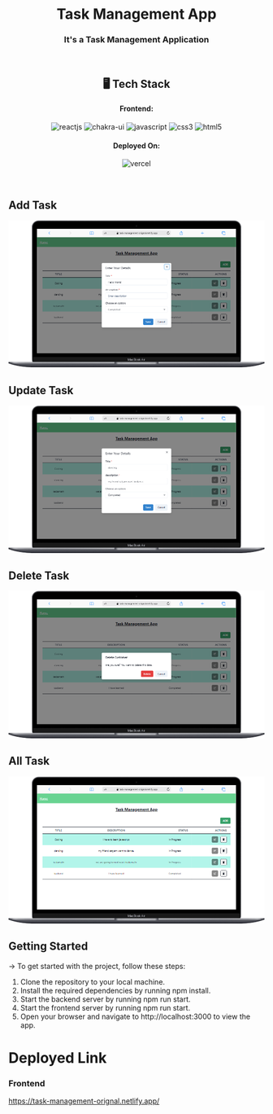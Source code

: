 <h1 align="center">Task Management App</h1>

<h3 align="center">It's a Task Management Application</h3>

<br />

<h2 align="center">🖥️ Tech Stack</h2>

<h4 align="center">Frontend:</h4>

<p align="center">
  <img src="https://img.shields.io/badge/React-20232A?style=for-the-badge&logo=react&logoColor=61DAFB" alt="reactjs" />

  <img src="https://img.shields.io/badge/Chakra%20UI-3bc7bd?style=for-the-badge&logo=chakraui&logoColor=white" alt="chakra-ui" />
  <img src="https://img.shields.io/badge/react-323330?style=for-the-badge&logo=react&logoColor=F7DF1E" alt="javascript" />
  <img src="https://img.shields.io/badge/typescript-1572B6?style=for-the-badge&logo=typescript&logoColor=white" alt="css3" />
  <img src="https://img.shields.io/badge/redux-toolkit-E34F26?style=for-the-badge&logo=redux-toolkit&logoColor=white" alt="html5" />

</p>

<h4 align="center">Deployed On:</h4>

<p align="center">
  <img src="https://img.shields.io/badge/Vercel-00C7B7?style=for-the-badge&logo=vercel&logoColor=white" alt="vercel" />
 
</p>

<br />

## Add Task

<img src="./src/assets/task-add.png">

<br />

## Update Task

<img src="./src/assets/task-update.png">
<br />

## Delete Task

<img src="./src/assets/task-delete.png">
<br />

## All Task

<img src="./src/assets/task-homePage.png">
<br />

## Getting Started

-> To get started with the project, follow these steps:

1. Clone the repository to your local machine.
2. Install the required dependencies by running npm install.
3. Start the backend server by running npm run start.
4. Start the frontend server by running npm run start.
5. Open your browser and navigate to http://localhost:3000 to view the app.

# Deployed Link

### Frontend

https://task-management-orignal.netlify.app/
